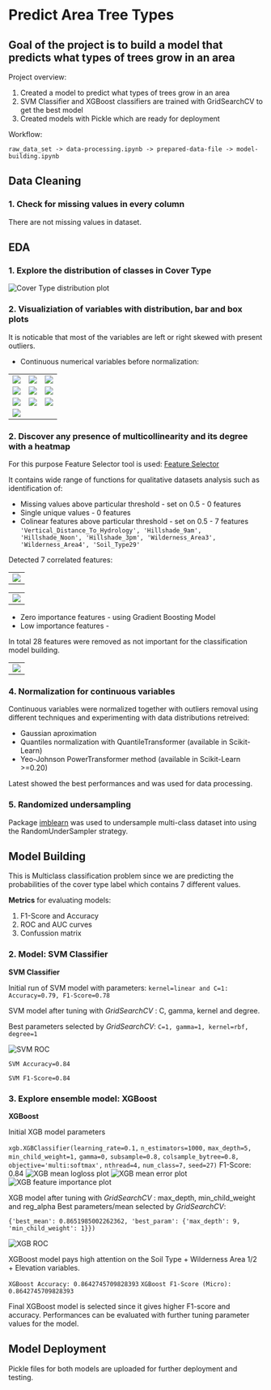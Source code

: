 # Predict Area Tree Types

## Goal of the project is to build a model that predicts what types of trees grow in an area

Project overview:
1. Created a model to predict what types of trees grow in an area
2. SVM Classifier and XGBoost classifiers are trained with GridSearchCV to get the best model
3. Created models  with Pickle which are ready for deployment

Workflow:

```raw_data_set -> data-processing.ipynb -> prepared-data-file -> model-building.ipynb```

## Data Cleaning

### 1. Check for missing values in every column

There are not missing values in dataset.

## EDA

### 1. Explore the distribution of classes in Cover Type

![Cover Type distribution plot](/images/cover_type_distribution.png)

### 2. Visualiziation of variables with distribution, bar and box plots
It is noticable that most of the variables are left or right skewed with present outliers.

- Continuous numerical variables before normalization:

<table border=0>
  <tr>
    <td valign="top"><img src="/images/Elevation_distribution.png"></td>
    <td valign="top"><img src="/images/Aspect_distribution.png"></td>
    <td valign="top"><img src="/images/Slope_distribution.png"></td>
  </tr>  
   <tr>
    <td valign="top"><img src="/images/hillshade_9am.png"></td>
    <td valign="top"><img src="/images/hillshade_noon.png"></td>
    <td valign="top"><img src="/images/hillshade_3pm.png"></td>
  </tr>
  <tr>
    <td valign="top"><img src="/images/horizontal_distance_to_fire_points.png"></td>
    <td valign="top"><img src="/images/horizontal_distance_to_hydrology_distribution.png"></td>
    <td valign="top"><img src="/images/horizontal_distance_to_roadways_distribution.png"></td>
  </tr>
  <tr>
    <td valign="top"><img src="/images/vertical_distrance_to_hydrology_distribution.png"></td>
  </tr>
 </table>

### 2. Discover any presence of multicollinearity and its degree with a heatmap
For this purpose Feature Selector tool is used: [Feature Selector](https://github.com/WillKoehrsen/feature-selector)

It contains wide range of functions for qualitative datasets analysis such as identification of:

- Missing values above particular threshold - set on 0.5 - 0 features
- Single unique values - 0 features
- Colinear features above particular threshold - set on 0.5 - 7 features
```'Vertical_Distance_To_Hydrology', 'Hillshade_9am', 'Hillshade_Noon', 'Hillshade_3pm', 'Wilderness_Area3', 'Wilderness_Area4', 'Soil_Type29'```

Detected 7 correlated features:

<table border=0>
  <tr>
    <td valign="top"><img src="/images/correlated_features.png"></td>
  </tr> 
 </table>

<table border=0>
  <tr>
    <td valign="top"><img src="/images/all_correlations.png"></td>
  </tr> 
 </table>

- Zero importance features - using Gradient Boosting Model
- Low importance features - 

In total 28 features were removed as not important for the classification model building.

<table border=0>
  <tr>
    <td valign="top"><img src="/images/feature_importance.png"></td>
  </tr> 
 </table>

### 4. Normalization for continuous variables

Continuous variables were normalized together with outliers removal using different techniques and experimenting with data distributions retreived:
- Gaussian aproximation
- Quantiles normalization with QuantileTransformer (available in Scikit-Learn)
- Yeo-Johnson PowerTransformer method (available in Scikit-Learn >=0.20)

Latest showed the best performances and was used for data processing.

### 5. Randomized undersampling

Package [imblearn](https://imbalanced-learn.readthedocs.io/en/stable/api.html) was used to undersample multi-class dataset into using the RandomUnderSampler strategy. 

## Model Building

This is Multiclass classification problem since we are predicting the probabilities of the cover type label which contains 7 different values.

**Metrics** for evaluating models: 
1. F1-Score and Accuracy
2. ROC and AUC curves
3. Confussion matrix

### 2. Model:  **SVM Classifier**

**SVM Classifier**

Initial run of SVM model with parameters: ```kernel=linear and C=1: Accuracy=0.79, F1-Score=0.78```

SVM model after tuning with *GridSearchCV* : C, gamma, kernel and degree.

Best parameters selected by *GridSearchCV*: ```C=1, gamma=1, kernel=rbf, degree=1```

![SVM ROC](/images/svm_rbf_roc.png)

```SVM Accuracy=0.84```

```SVM F1-Score=0.84```

### 3. Explore ensemble model: **XGBoost**

**XGBoost**

Initial XGB model parameters

```xgb.XGBClassifier(learning_rate=0.1,```
                    ```n_estimators=1000,```
                    ```max_depth=5,```
                    ```min_child_weight=1,```
                    ```gamma=0,```
                    ```subsample=0.8,```
                    ```colsample_bytree=0.8,```
                    ```objective='multi:softmax',```
                    ```nthread=4,```
                    ```num_class=7,```
                    ```seed=27)```
F1-Score: 0.84
![XGB mean logloss plot](/images/xgb_mlogloss.png)
![XGB mean error plot](/images/xlb_merror.png)
![XGB feature importance plot](/images/xgb_feature_importance.png)

XGB model after tuning with *GridSearchCV* : max_depth, min_child_weight and reg_alpha
Best parameters/mean selected by *GridSearchCV*: 

```{'best_mean': 0.8651985002262362, 'best_param': {'max_depth': 9, 'min_child_weight': 1}})```
  
![XGB ROC](/images/xlb_roc.png)

XGBoost model pays high attention on the Soil Type + Wilderness Area 1/2 + Elevation variables. 

```XGBoost Accuracy: 0.8642745709828393```
```XGBoost F1-Score (Micro): 0.8642745709828393```

Final XGBoost model is selected since it gives higher F1-score and accuracy. Performances can be evaluated with further tuning parameter values for the model.

## Model Deployment

Pickle files for both models are uploaded for further deployment and testing.
